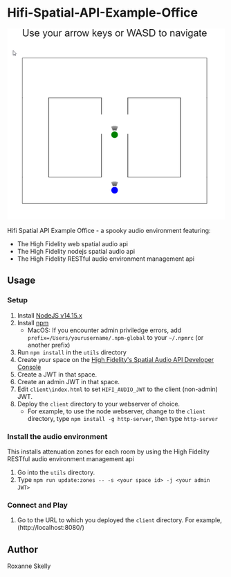 # Hifi-Spatial-API-Example-Office

!["Hifi Spatial API Example Office" Example Screenshot](./readme.png)

Hifi Spatial API Example Office - a spooky audio environment featuring:
- The High Fidelity web spatial audio api
- The High Fidelity nodejs spatial audio api
- The High Fidelity RESTful audio environment management api

## Usage

### Setup
1. Install [NodeJS v14.15.x](https://nodejs.org/en/)
2. Install [npm](https://docs.npmjs.com/getting-started/configuring-your-local-environment)
    - MacOS: If you encounter admin priviledge errors, add `prefix=/Users/yourusername/.npm-global` to your `~/.npmrc` (or another prefix)
3. Run `npm install` in the `utils` directory
4. Create your space on the [High Fidelity's Spatial Audio API Developer Console](https://account.highfidelity.com/dev/account)
5. Create a JWT in that space.
6. Create an admin JWT in that space.
7. Edit `client\index.html` to set `HIFI_AUDIO_JWT` to the client (non-admin) JWT.
8. Deploy the `client` directory to your webserver of choice.
    - For example, to use the node webserver, change to the `client` directory, type `npm install -g http-server`, then type `http-server`

### Install the audio environment
This installs attenuation zones for each room by using the High Fidelity RESTful audio environment management api
1. Go into the `utils` directory.
2. Type `npm run update:zones -- -s <your space id> -j <your admin JWT>`


### Connect and Play
1. Go to the URL to which you deployed the `client` directory.  For example, (http://localhost:8080/)



## Author

Roxanne Skelly